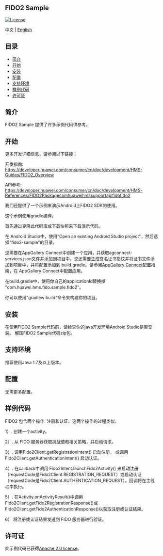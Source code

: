 ## FIDO2 Sample
[![License](https://img.shields.io/badge/Docs-hmsguides-brightgreen)](https://developer.huawei.com/consumer/cn/doc/development/HMS-Guides/FIDO2_Overview)

中文 | [English](https://github.com/HMS-Core/hms-FIDO-demo-java/blob/master/fido2-sample/README.md)


## 目录

 * [简介](#简介)
 * [开始](#开始)
 * [安装](#安装)
 * [配置](#配置)
 * [支持环境](#支持环境)
 * [样例代码](#样例代码)
 * [许可证](#许可证)


## 简介
FIDO2 Sample 提供了许多示例代码供参考。

## 开始
更多开发详细信息，请参阅以下链接：

开发指南: https://developer.huawei.com/consumer/cn/doc/development/HMS-Guides/FIDO2_Overview

API参考: https://developer.huawei.com/consumer/cn/doc/development/HMS-References/FIDO2Packagecomhuaweihmssupportapifidofido2

我们还提供了一个示例来演示Android上FIDO2 SDK的使用。

这个示例使用gradle编译。

首先通过克隆此代码库或下载快照来下载演示代码。

在 Android Studio中，使用"Open an existing Android Studio project"，然后选择"fido2-sample"的目录。

您需要在AppGallery Connect中创建一个应用，并获取agconnect-services.json文件并添加到项目中。您还需要生成签名证书指纹并将证书文件添加到项目中，并将配置添加到 build.gradle。请参阅[AppGallery Connect配置](https://developer.huawei.com/consumer/cn/doc/development/HMS-Guides/hms-map-configuringinagc)指南，在 AppGallery Connect中配置应用。

在build.gradle中，使用你自己的applicationId替换掉 "com.huawei.hms.fido.sample.fido2"。

你可以使用"gradlew build"命令来构建你的项目。

## 安装
在使用FIDO2 Sample代码前，请检查你的java开发环境Android Studio是否安装。
解压FIDO2 Sample代码zip包。

## 支持环境
推荐使用Java 1.7及以上版本。

## 配置
无需更多配置。


## 样例代码

FIDO2 包含两个操作: 注册和认证。这两个操作的过程类似。

1）. 创建一个activity。

2）. 从 FIDO 服务器获取挑战值和相关策略，并启动请求。

3）. 调用Fido2Client.getRegistrationIntent() 启动注册， 或调用 Fido2Client.getAuthenticationIntent() 启动认证。

4）. 在callback中调用 Fido2Intent.launchFido2Activity() 来启动注册（requestCode是Fido2Client.REGISTRATION_REQUEST）或启动认证（requestCode是Fido2Client.AUTHENTICATION_REQUEST）。回调将在主线程中执行。

5）. 在Activity.onActivityResult()中调用Fido2Client.getFido2RegistrationResponse()或Fido2Client.getFido2AuthenticationResponse()以获取注册或认证结果。

6） 将注册或认证结果发送到 FIDO 服务器进行验证。


## 许可证
此示例代码已获得[Apache 2.0 license](http://www.apache.org/licenses/LICENSE-2.0)。
